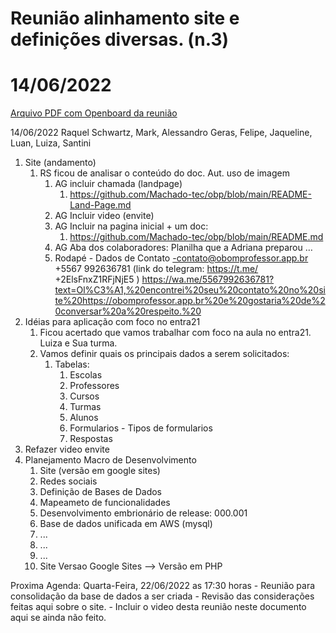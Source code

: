 # Reunião alinhamento site e definições diversas. (n.3)
# 14/06/2022

[Arquivo PDF com Openboard da reunião](2022-06-14-obp-reuniao-03.pdf)

14/06/2022
Raquel Schwartz, Mark, Alessandro Geras, Felipe, Jaqueline, Luan, Luiza, Santini 

1. Site (andamento)
   1. RS ficou de analisar o conteúdo do doc. Aut. uso de imagem 
      1. AG incluir chamada (landpage)
         1. https://github.com/Machado-tec/obp/blob/main/README-Land-Page.md 
      2. AG Incluir video (envite) 
      3. AG Incluir na pagina inicial + um doc: 
         1. https://github.com/Machado-tec/obp/blob/main/README.md 
      4. AG Aba dos colaboradores: Planilha que a Adriana preparou … 
      5. Rodapé - Dados de Contato -contato@obomprofessor.app.br +5567 992636781 (link do telegram: https://t.me/   +2ElsFnxZ1RFjNjE5 )  https://wa.me/5567992636781?text=Ol%C3%A1,%20encontrei%20seu%20contato%20no%20site%20https://obomprofessor.app.br%20e%20gostaria%20de%20conversar%20a%20respeito.%20
2.  Idéias para aplicação com foco no entra21 
    1.  Ficou acertado que vamos trabalhar com foco na aula no entra21. Luiza e Sua turma.
    2.  Vamos definir quais os principais dados a serem solicitados:
        1.  Tabelas:
            1.  Escolas
            2.  Professores
            3.  Cursos
            4.  Turmas
            5.  Alunos
            6.  Formularios - Tipos de formularios
            7.  Respostas
3.  Refazer video envite 
4.  Planejamento Macro de Desenvolvimento
    1.  Site (versão em google sites)
    2.  Redes sociais
    3.  Definição de Bases de Dados
    4.  Mapeameto de funcionalidades
    5.  Desenvolvimento embrionário de release: 000.001
    6.  Base de dados unificada em AWS (mysql)
    7.  ...
    8.  ...
    9.  ...
    10. Site Versao Google Sites --> Versão em PHP 
    
Proxima Agenda:
    Quarta-Feira, 22/06/2022 as 17:30 horas
    - Reunião para consolidação da base de dados a ser criada
    - Revisão das considerações feitas aqui sobre o site. 
    - Incluir o video desta reunião neste documento aqui se ainda não feito. 







